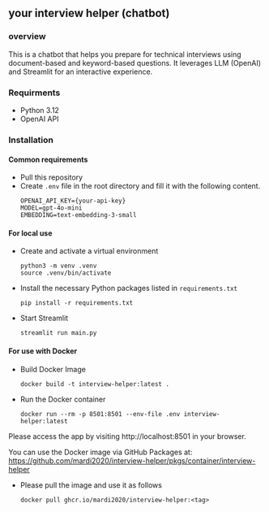 ## your interview helper (chatbot)

### overview
This is a chatbot that helps you prepare for technical interviews using document-based and keyword-based questions. It leverages LLM (OpenAI) and Streamlit for an interactive experience.

### Requirments
- Python 3.12
- OpenAI API

### Installation

#### Common requirements
- Pull this repository
- Create `.env` file in the root directory and fill it with the following content.
  ```
  OPENAI_API_KEY={your-api-key}
  MODEL=gpt-4o-mini
  EMBEDDING=text-embedding-3-small
  ```

#### For local use
- Create and activate a virtual environment
  ```
  python3 -m venv .venv
  source .venv/bin/activate
  ```
- Install the necessary Python packages listed in `requirements.txt`
  ```
  pip install -r requirements.txt
  ```
- Start Streamlit
  ```
  streamlit run main.py
  ```
  
#### For use with Docker
- Build Docker Image
  ```
  docker build -t interview-helper:latest .
  ```
- Run the Docker container
  ```
  docker run --rm -p 8501:8501 --env-file .env interview-helper:latest
  ```

Please access the app by visiting http://localhost:8501 in your browser.

You can use the Docker image via GitHub Packages at:
https://github.com/mardi2020/interview-helper/pkgs/container/interview-helper

- Please pull the image and use it as follows
  ```
  docker pull ghcr.io/mardi2020/interview-helper:<tag>
  ```
